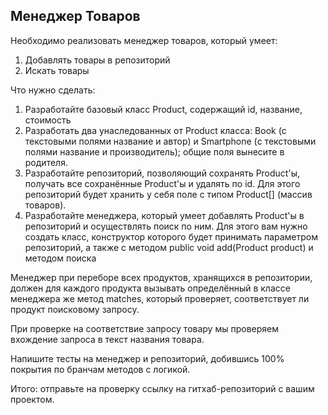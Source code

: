 ## Менеджер Товаров

Необходимо реализовать менеджер товаров, который умеет:

1. Добавлять товары в репозиторий
2. Искать товары 
 
Что нужно сделать:

1. Разработайте базовый класс Product, содержащий id, название, стоимость
2. Разработать два унаследованных от Product класса: Book (с текстовыми полями название и автор) и Smartphone (с текстовыми полями название и производитель); общие поля вынесите в родителя.
3. Разработайте репозиторий, позволяющий сохранять Product'ы, получать все сохранённые Product'ы и удалять по id. Для этого репозиторий будет хранить у себя поле с типом Product[] (массив товаров).
4. Разработайте менеджера, который умеет добавлять Product'ы в репозиторий и осуществлять поиск по ним. Для этого вам нужно создать класс, конструктор которого будет принимать параметром репозиторий, а также с методом publiс void add(Product product) и методом поиска

Менеджер при переборе всех продуктов, хранящихся в репозитории, должен для каждого продукта вызывать определённый в классе менеджера же метод matches, который проверяет, соответствует ли продукт поисковому запросу.

При проверке на соответствие запросу товару мы проверяем вхождение запроса в текст названия товара.

Напишите тесты на менеджер и репозиторий, добившись 100% покрытия по бранчам методов с логикой.

Итого: отправьте на проверку ссылку на гитхаб-репозиторий с вашим проектом.